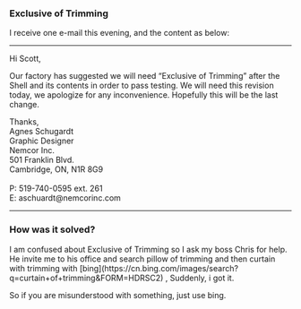 ### Exclusive of Trimming
I receive one e-mail this evening, and the content as below: 
<hr>
Hi Scott,<br>
<p>Our factory has suggested we will need “Exclusive of Trimming” after the Shell and its contents in order to pass testing.
We will need this revision today, we apologize for any inconvenience. Hopefully this will be the last change.</p>
Thanks,<br>
Agnes Schugardt<br>
Graphic Designer<br>
Nemcor Inc.<br>
501 Franklin Blvd.<br>
Cambridge, ON, N1R 8G9<br>
<br>
P: 519-740-0595 ext. 261<br>
E: aschuardt@nemcorinc.com<br> 
<hr>

### How was it solved?
<p>I am confused about Exclusive of Trimming so I ask my boss Chris for help. He invite me to his office and search pillow of 
trimming and then curtain with trimming with [bing](https://cn.bing.com/images/search?q=curtain+of+trimming&FORM=HDRSC2) ,
Suddenly, i got it.</p>
<p>So if you are misunderstood with something, just use bing.</p>
